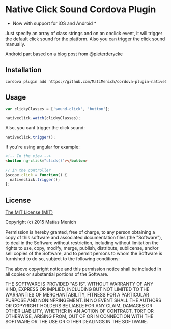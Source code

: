# Native Click Sound Cordova Plugin

* Now with support for iOS and Android *

Just specify an array of class strings and on an onclick event, it will trigger the default click sound for the platform. Also you can trigger the click sound manually.

Android part based on a blog post from [@pieterderycke](https://pieterderycke.wordpress.com/2014/01/20/native-tick-sound-on-button-click-with-phonegap/)

## Installation

``` bash
cordova plugin add https://github.com/MatiMenich/cordova-plugin-nativeClickSound
```

## Usage

```js
var clickyClasses = ['sound-click', 'button']; 

nativeclick.watch(clickyClasses);
```

Also, you cant trigger the click sound:

```js
nativeclick.trigger();
```

If you're using angular for example:

```html
<!-- In the view -->
<button ng-click="click()"></button>
```

```js
// In the controller
$scope.click = function() {
  nativeclick.trigger();
};
```

## License
[The MIT License (MIT)](http://www.opensource.org/licenses/mit-license.html)

Copyright (c) 2015 Matías Menich

Permission is hereby granted, free of charge, to any person obtaining a copy
of this software and associated documentation files (the "Software"), to deal
in the Software without restriction, including without limitation the rights
to use, copy, modify, merge, publish, distribute, sublicense, and/or sell
copies of the Software, and to permit persons to whom the Software is
furnished to do so, subject to the following conditions:

The above copyright notice and this permission notice shall be included in all
copies or substantial portions of the Software.

THE SOFTWARE IS PROVIDED "AS IS", WITHOUT WARRANTY OF ANY KIND, EXPRESS OR
IMPLIED, INCLUDING BUT NOT LIMITED TO THE WARRANTIES OF MERCHANTABILITY,
FITNESS FOR A PARTICULAR PURPOSE AND NONINFRINGEMENT. IN NO EVENT SHALL THE
AUTHORS OR COPYRIGHT HOLDERS BE LIABLE FOR ANY CLAIM, DAMAGES OR OTHER
LIABILITY, WHETHER IN AN ACTION OF CONTRACT, TORT OR OTHERWISE, ARISING FROM,
OUT OF OR IN CONNECTION WITH THE SOFTWARE OR THE USE OR OTHER DEALINGS IN THE
SOFTWARE.

